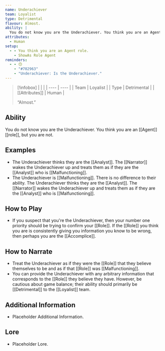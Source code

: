 ```yaml
---
name: Underachiever
team: Loyalist
type: Detrimental
flavour: Almost.
ability: |
  You do not know you are the Underachiever. You think you are an Agent role, but you are not.
attributes:
  - Human
setup:
  - - You think you are an Agent role.
    - ShowAs Role Agent
reminders:
  - - 🙃
    - "#702963"
    - "Underachiever: Is the Underachiever."
---
```

> [!infobox]
> |  |  |
> | ---- | ---- |
> | Team | Loyalist |
> | Type | Detrimental |
> | [[Attributes]] | Human |
> 
>  “Almost.”

## Ability
You do not know you are the Underachiever. You think you are an [[Agent]] [[role]], but you are not.

## Examples
- The Underachiever thinks they are the [[Analyst]]. The [[Narrator]] wakes the Underachiever up and treats them as if they are the [[Analyst]] who is [[Malfunctioning]].
- The Underachiever is [[Malfunctioning]]. There is no difference to their ability. The Underachiever thinks they are the [[Analyst]]. The [[Narrator]] wakes the Underachiever up and treats them as if they are the [[Analyst]] who is [[Malfunctioning]].

## How to Play
- If you suspect that you're the Underachiever, then your number one priority should be trying to confirm your [[Role]]. If the [[Role]] you think you are is consistently giving you information you know to be wrong, then perhaps you are the [[Accomplice]].

## How to Narrate
- Treat the Underachiever as if they were the [[Role]] that they believe themselves to be and as if that [[Role]] was [[Malfunctioning]].
- You can provide the Underachiever with any arbitrary information that corresponds to the [[Role]] they believe they have. However, be cautious about game balance; their ability should primarily be [[Detrimental]] to the [[Loyalist]] team.

## Additional Information
- Placeholder Additional Information.

## Lore
- Placeholder Lore.